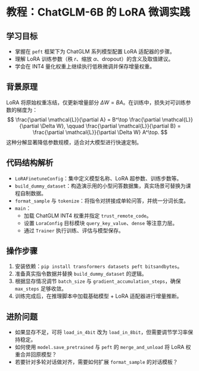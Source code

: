 # 教程：ChatGLM-6B 的 LoRA 微调实践

## 学习目标
- 掌握在 `peft` 框架下为 ChatGLM 系列模型配置 LoRA 适配器的步骤。
- 理解 LoRA 训练参数（秩 $r$、缩放 $\alpha$、dropout）的含义及取值建议。
- 学会在 INT4 量化权重上继续执行低秩微调并保存增量权重。

## 背景原理
LoRA 将原始权重冻结，仅更新增量部分 $\Delta W = B A$。在训练中，损失对可训练参数的梯度为：
$$
\frac{\partial \mathcal{L}}{\partial A} = B^\top \frac{\partial \mathcal{L}}{\partial \Delta W}, \qquad
\frac{\partial \mathcal{L}}{\partial B} = \frac{\partial \mathcal{L}}{\partial \Delta W} A^\top.
$$
这种分解显著降低参数规模，适合对大模型进行快速定制。

## 代码结构解析
- `LoRAFinetuneConfig`：集中定义模型名称、LoRA 超参数、训练步数等。
- `build_dummy_dataset`：构造演示用的小型问答数据集，真实场景可替换为课程自制数据。
- `format_sample` 与 `tokenize`：将指令对拼接成单轮问答，并统一分词长度。
- `main`：
  - 加载 ChatGLM INT4 权重并指定 `trust_remote_code`。
  - 设置 `LoraConfig` 目标模块 `query_key_value`、`dense` 等注意力层。
  - 通过 `Trainer` 执行训练、评估与模型保存。

## 操作步骤
1. 安装依赖：`pip install transformers datasets peft bitsandbytes`。
2. 准备真实指令数据并替换 `build_dummy_dataset` 的逻辑。
3. 根据显存情况调节 `batch_size` 与 `gradient_accumulation_steps`，确保 `max_steps` 足够收敛。
4. 训练完成后，在推理脚本中加载基础模型 + LoRA 适配器进行增量推断。

## 进阶问题
- 如果显存不足，可将 `load_in_4bit` 改为 `load_in_8bit`，但需要调节学习率保持稳定。
- 如何使用 `model.save_pretrained` 与 `peft` 的 `merge_and_unload` 将 LoRA 权重合并回原模型？
- 若要针对多轮对话做对齐，需要如何扩展 `format_sample` 的对话模板？
